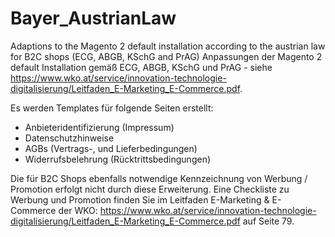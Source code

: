 # Bayer_AustrianLaw

Adaptions to the Magento 2 default installation according to the austrian law for B2C shops (ECG, ABGB, KSchG and PrAG)
Anpassungen der Magento 2 default Installation gemäß ECG, ABGB, KSchG und PrAG - siehe https://www.wko.at/service/innovation-technologie-digitalisierung/Leitfaden_E-Marketing_E-Commerce.pdf.

Es werden Templates für folgende Seiten erstellt:
- Anbieteridentifizierung (Impressum)
- Datenschutzhinweise
- AGBs (Vertrags-, und Lieferbedingungen)
- Widerrufsbelehrung (Rücktrittsbedingungen)

Die für B2C Shops ebenfalls notwendige Kennzeichnung von Werbung / Promotion erfolgt nicht durch diese Erweiterung. Eine Checkliste zu Werbung und Promotion finden Sie im Leitfaden E-Marketing & E-Commerce der WKO: https://www.wko.at/service/innovation-technologie-digitalisierung/Leitfaden_E-Marketing_E-Commerce.pdf auf Seite 79.
